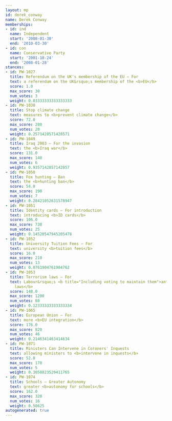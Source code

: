 ```yaml
---
layout: mp
id: derek_conway
name: Derek Conway
memberships:
- id: ind
  name: Independent
  start: '2008-01-30'
  end: '2010-03-30'
- id: con
  name: Conservative Party
  start: '2001-10-24'
  end: '2008-01-28'
stances:
- id: PW-1027
  title: Referendum on the UK's membership of the EU — For
  text: a referendum on the UK&rsquo;s membership of the <b>EU</b>
  score: 1.0
  max_score: 30
  num_votes: 3
  weight: 0.03333333333333333
- id: PW-1030
  title: Stop climate change
  text: measures to <b>prevent climate change</b>
  score: 72.0
  max_score: 280
  num_votes: 20
  weight: 0.2571428571428571
- id: PW-1049
  title: Iraq 2003 — For the invasion
  text: the <b>Iraq war</b>
  score: 131.0
  max_score: 140
  num_votes: 6
  weight: 0.9357142857142857
- id: PW-1050
  title: Fox hunting — Ban
  text: the <b>hunting ban</b>
  score: 54.0
  max_score: 190
  num_votes: 7
  weight: 0.28421052631578947
- id: PW-1051
  title: Identity cards — For introduction
  text: introducing <b>ID cards</b>
  score: 106.0
  max_score: 730
  num_votes: 25
  weight: 0.14520547945205478
- id: PW-1052
  title: University Tuition Fees — For
  text: university <b>tuition fees</b>
  score: 16.0
  max_score: 210
  num_votes: 13
  weight: 0.0761904761904762
- id: PW-1053
  title: Terrorism laws — For
  text: Labour&rsquo;s <b title="Including voting to maintain them">anti-terrorism
    laws</b>
  score: 148.0
  max_score: 1200
  num_votes: 80
  weight: 0.12333333333333334
- id: PW-1065
  title: European Union — For
  text: more <b>EU integration</b>
  score: 176.0
  max_score: 820
  num_votes: 46
  weight: 0.2146341463414634
- id: PW-1071
  title: Ministers Can Intervene in Coroners' Inquests
  text: allowing ministers to <b>intervene in inquests</b>
  score: 52.0
  max_score: 170
  num_votes: 5
  weight: 0.3058823529411765
- id: PW-1074
  title: Schools — Greater Autonomy
  text: greater <b>autonomy for schools</b>
  score: 162.0
  max_score: 320
  num_votes: 16
  weight: 0.50625
autogenerated: true
---
```

